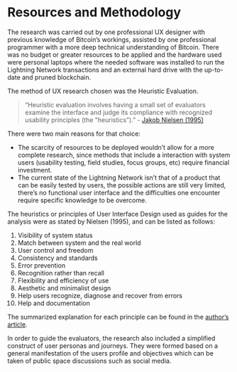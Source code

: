 # Resources and Methodology

The research was carried out by one professional UX designer with previous knowledge of Bitcoin’s workings, assisted by one professional programmer with a more deep technical understanding of Bitcoin. There was no budget or greater resources to be applied and the hardware used were personal laptops where the needed software was installed to run the Lightning Network transactions and an external hard drive with the up-to-date and pruned blockchain.

The method of UX research chosen was the Heuristic Evaluation.

> “Heuristic evaluation involves having a small set of evaluators examine the interface and judge its compliance with recognized usability principles \(the "heuristics”\).” - [Jakob Nielsen \(1995\)](https://www.nngroup.com/articles/how-to-conduct-a-heuristic-evaluation/)

There were two main reasons for that choice:

* The scarcity of resources to be deployed wouldn’t allow for a more complete research, since methods that include a interaction with system users \(usability testing, field studies, focus groups, etc\) require financial investment.
* The current state of the Lightning Network isn’t that of a product that can be easily tested by users, the possible actions are still very limited, there’s no functional user interface and the difficulties one encounter require specific knowledge to be overcome.

The heuristics or principles of User Interface Design used as guides for the analysis were as stated by Nielsen \(1995\), and can be listed as follows:

1. Visibility of system status
2. Match between system and the real world
3. User control and freedom
4. Consistency and standards
5. Error prevention
6. Recognition rather than recall
7. Flexibility and efficiency of use
8. Aesthetic and minimalist design
9. Help users recognize, diagnose and recover from errors
10. Help and documentation

The summarized explanation for each principle can be found in the [author’s article](https://www.nngroup.com/articles/ten-usability-heuristics/).

In order to guide the evaluators, the research also included a simplified construct of user personas and journeys. They were formed based on a general manifestation of the users profile and objectives which can be taken of public space discussions such as social media.

